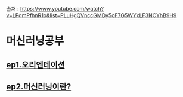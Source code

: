 출처 : https://www.youtube.com/watch?v=LPqmPfhnR1o&list=PLuHgQVnccGMDy5oF7G5WYxLF3NCYhB9H9

# 머신러닝공부

## [ep1.오리엔테이션](https://github.com/likeprograming1/MachineLearningStudy/tree/main/orientation)

## [ep2.머신러닝이란?](https://github.com/likeprograming1/MachineLearningStudy/tree/main/machineLearning)
